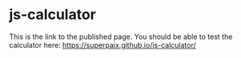 # js-calculator

This is the link to the published page. You should be able to test the calculator here: https://superpaix.github.io/js-calculator/
